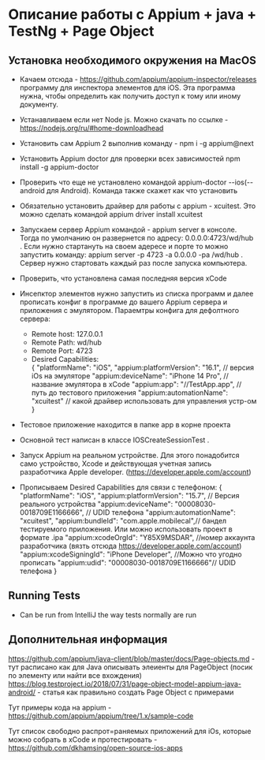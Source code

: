 # Описание работы с Appium + java + TestNg + Page Object

## Установка необходимого окружения на MacOS
* Качаем отсюда - https://github.com/appium/appium-inspector/releases программу для инспектора элементов для  iOS. Эта 
программа нужна, чтобы определить как получить доступ к тому или иному документу.

* Устанавливаем если нет Node js. Можно скачать по ссылке - https://nodejs.org/ru/#home-downloadhead
* Установить сам Appium 2 выполнив команду - npm i -g appium@next
* Установить Appium doctor для проверки всех зависимостей npm install -g appium-doctor 
* Проверить что еще не установлено командой appium-doctor --ios(--android для Android). Команда также скажет как
 что установить
* Обязательно установить драйвер для работы с appium - xcuitest. Это можно сделать командой appium driver install xcuitest
* Запускаем сервер Appium командой - appium server в консоле. Тогда по умолчанию он развернется по адресу:
 0.0.0.0:4723/wd/hub . Если нужно стартануть на своем адересе и порте то можно запустить команду:
 appium server -p 4723 -a 0.0.0.0 -pa /wd/hub . Сервер нужно стартовать каждый раз после запуска компьютера.
 * Проверить, что установлена самая последняя версия xCode
 * Инсепктор элементов нужно запустить из списка программ и далее прописать конфиг в программе до вашего Appium сервера
  и приложения с эмулятором. Параемтры конфига для дефолтного сервера:
   - Remote host: 127.0.0.1
   - Remote Path: wd/hub
   - Remote Port: 4723
   - Desired Capabilities:  
   {
                             "platformName": "iOS", 
                             "appium:platformVersion": "16.1", // версия iOs на эмуляторе
                             "appium:deviceName": "iPhone 14 Pro", // название эмулятора в xCode 
                             "appium:app": "/<path>/TestApp.app", // путь до тестового приложения
                             "appium:automationName": "xcuitest" // какой драйвер использовать для управления устр-ом
                           } 
* Тестовое приложение находится в папке app в корне проекта

* Основной тест написан в классе IOSCreateSessionTest . 

* Запуск Appium на реальном устройстве. 
Для этого понадобится само устройство, Xcode и действующая учетная запись разработчика Apple developer. (https://developer.apple.com/account)
* Прописываем Desired Capabilities для связи с телефоном:
{
  "platformName": "iOS",
  "appium:platformVersion": "15.7", // Версия реального устройства
  "appium:deviceName": "00008030-0018709E1166666", // UDID телефона
  "appium:automationName": "xcuitest",
  "appium:bundleId": "com.apple.mobilecal",// бандел тестируемого приложения. Или можно использовать проект в формате .ipa
  "appium:xcodeOrgId": "Y85X9MSDAR", //номер аккаунта разработчика (вязть отсюда https://developer.apple.com/account)
  "appium:xcodeSigningId": "iPhone Developer", //Можно что угодно прописать
  "appium:udid": "00008030-0018709E1166666"// UDID телефона
}

## Running Tests

* Can be run from IntelliJ the way tests normally are run
 
## Дополнительная информация
https://github.com/appium/java-client/blob/master/docs/Page-objects.md - тут расписано как для Java описывать элеиенты для PageObject (посик по элементу или найти все вхождения)
https://blog.testproject.io/2018/07/31/page-object-model-appium-java-android/ -  статья как правильно создать Page Object c примерами

Тут примеры кода на appium - https://github.com/appium/appium/tree/1.x/sample-code

Тут список свободно распрот=раняемых приложений для iOs, которые можно собрать в xCode и протестировать -
https://github.com/dkhamsing/open-source-ios-apps
